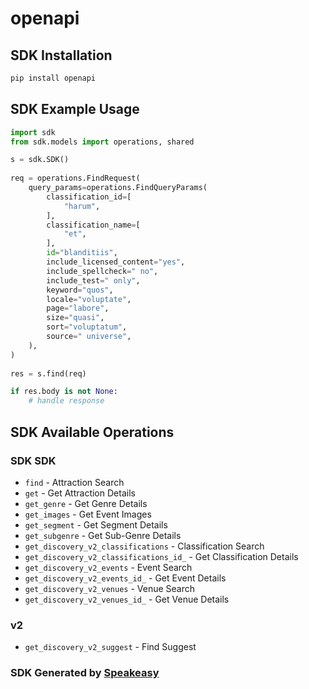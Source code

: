 # openapi

<!-- Start SDK Installation -->
## SDK Installation

```bash
pip install openapi
```
<!-- End SDK Installation -->

## SDK Example Usage
<!-- Start SDK Example Usage -->
```python
import sdk
from sdk.models import operations, shared

s = sdk.SDK()
    
req = operations.FindRequest(
    query_params=operations.FindQueryParams(
        classification_id=[
            "harum",
        ],
        classification_name=[
            "et",
        ],
        id="blanditiis",
        include_licensed_content="yes",
        include_spellcheck=" no",
        include_test=" only",
        keyword="quos",
        locale="voluptate",
        page="labore",
        size="quasi",
        sort="voluptatum",
        source=" universe",
    ),
)
    
res = s.find(req)

if res.body is not None:
    # handle response
```
<!-- End SDK Example Usage -->

<!-- Start SDK Available Operations -->
## SDK Available Operations

### SDK SDK

* `find` - Attraction Search
* `get` - Get Attraction Details
* `get_genre` - Get Genre Details
* `get_images` - Get Event Images
* `get_segment` - Get Segment Details
* `get_subgenre` - Get Sub-Genre Details
* `get_discovery_v2_classifications` - Classification Search
* `get_discovery_v2_classifications_id_` - Get Classification Details
* `get_discovery_v2_events` - Event Search
* `get_discovery_v2_events_id_` - Get Event Details
* `get_discovery_v2_venues` - Venue Search
* `get_discovery_v2_venues_id_` - Get Venue Details

### v2

* `get_discovery_v2_suggest` - Find Suggest

<!-- End SDK Available Operations -->

### SDK Generated by [Speakeasy](https://docs.speakeasyapi.dev/docs/using-speakeasy/client-sdks)
